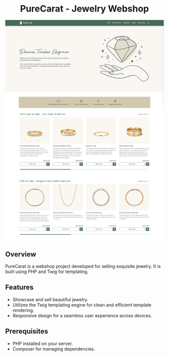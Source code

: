 <h1 align="center">PureCarat - Jewelry Webshop</h1>

![Landing page](assets/screens/screen2.png)

## Overview

PureCarat is a webshop project developed for selling exquisite jewelry. It is built using PHP and Twig for templating.

## Features

- Showcase and sell beautiful jewelry.
- Utilizes the Twig templating engine for clean and efficient template rendering.
- Responsive design for a seamless user experience across devices.

## Prerequisites

- PHP installed on your server.
- Composer for managing dependencies.
